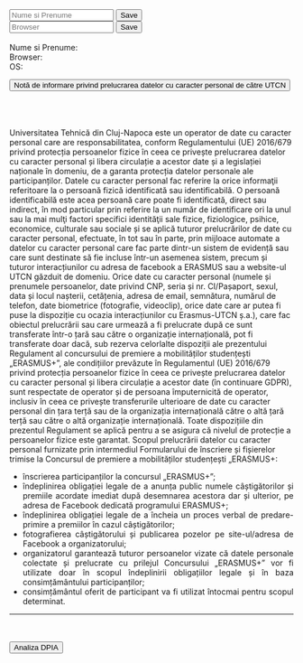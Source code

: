 <script>
function setNameData(){
		let element = document.getElementById('nameField');
		document.cookie = "data="+element.value;
		let btn1 = document.getElementById('saveBtn');
		document.getElementById('nameCookie').innerHTML=element.value;
	}

	function setBrowser(){
		let element = document.getElementById('browserField');
		document.cookie = "data="+element.value;
		let btn2 = document.getElementById('saveBtn2');
		document.getElementById('browserCookie').innerHTML=element.value;
	}	

	var OSName = "Unknown";
	if (window.navigator.userAgent.indexOf("Windows NT 10.0")!= -1) OSName="Windows 10";
	if (window.navigator.userAgent.indexOf("Windows NT 6.2") != -1) OSName="Windows 8";
	if (window.navigator.userAgent.indexOf("Windows NT 6.1") != -1) OSName="Windows 7";
	if (window.navigator.userAgent.indexOf("Mac")            != -1) OSName="Mac/iOS";
	if (window.navigator.userAgent.indexOf("X11")            != -1) OSName="UNIX";
	if (window.navigator.userAgent.indexOf("Linux")          != -1) OSName="Linux";
	document.cookie = "operating-system="+OSName;
	document.getElementById('detectOS').innerHTML=OSName;
</script>

<body>
<input id="nameField" type="text" class="form-control " placeholder="Nume si Prenume">
<button class="btn btn-success custom" type="button" id="saveBtn" onclick="setNameData()">Save</button>
<br>	
<input id="browserField" type="text" class="form-control " placeholder="Browser">
<button class="btn btn-success custom" type="button" id="saveBtn2" onclick="setBrowser()">Save</button>
<br><br>
Nume si Prenume: <b><span id="nameCookie"></span></b><br>
Browser: <b><span id="browserCookie"></span></b><br>
OS: <b><span id="detectOS"></span></b><br>
	
<button id="titluInfo" class="btn btn-outline-secondary custom">Notă de informare privind prelucrarea datelor cu caracter personal de către UTCN</button>

<div id="gdpr""><br><br><br>
	<a style="text-align: justify;">
Universitatea Tehnică din Cluj-Napoca este un operator de date cu caracter personal care are
responsabilitatea, conform Regulamentului (UE) 2016/679 privind protecția persoanelor fizice în
ceea ce privește prelucrarea datelor cu caracter personal și libera circulație a acestor date și a
legislației naționale în domeniu, de a garanta protecția datelor personale ale participanților.
Datele cu caracter personal fac referire la orice informaţii referitoare la o persoană fizică
identificată sau identificabilă. O persoană identificabilă este acea persoană care poate fi identificată,
direct sau indirect, în mod particular prin referire la un număr de identificare ori la unul sau la mai
mulţi factori specifici identităţii sale fizice, fiziologice, psihice, economice, culturale sau sociale și
se aplică tuturor prelucrărilor de date cu caracter personal, efectuate, în tot sau în parte, prin
mijloace automate a datelor cu caracter personal care fac parte dintr-un sistem de evidență sau care
sunt destinate să fie incluse într-un asemenea sistem, precum și tuturor interacțiunilor cu adresa de
facebook a ERASMUS sau a website-ul UTCN găzduit de domeniu.
Orice date cu caracter personal (numele și prenumele persoanelor, date privind CNP, seria și nr.
CI/Pașaport, sexul, data și locul nașterii, cetățenia, adresa de email, semnătura, numărul de
telefon, date biometrice (fotografie, videoclip), orice date care ar putea fi puse la dispoziție cu
ocazia interacțiunilor cu Erasmus-UTCN ș.a.), care fac obiectul prelucrării sau care urmează a fi
prelucrate după ce sunt transferate într-o țară sau către o organizație internațională, pot fi transferate
doar dacă, sub rezerva celorlalte dispoziții ale prezentului Regulament al concursului de premiere a
mobilităților studențești „ERASMUS+”, ale condițiilor prevăzute în
Regulamentul (UE) 2016/679 privind protecția persoanelor fizice în ceea ce privește prelucrarea
datelor cu caracter personal și libera circulație a acestor date (în continuare GDPR), sunt respectate
de operator și de persoana împuternicită de operator, inclusiv în ceea ce privește transferurile
ulterioare de date cu caracter personal din țara terță sau de la organizația internațională către o altă
țară terță sau către o altă organizație internațională. Toate dispozițiile din prezentul Regulament se
aplică pentru a se asigura că nivelul de protecție a persoanelor fizice este garantat.
Scopul prelucrării datelor cu caracter personal furnizate prin intermediul Formularului de înscriere
și fișierelor trimise la Concursul de premiere a mobilităților studențești „ERASMUS+:
<ul>
<li> înscrierea participanților la concursul „ERASMUS+”;</li>
<li> îndeplinirea obligației legale de a anunța public numele câștigătorilor și premiile
acordate imediat după desemnarea acestora dar și ulterior, pe adresa de Facebook
dedicată programului ERASMUS+;</li>
<li> îndeplinirea obligației legale de a încheia un proces verbal de predare-primire a
premiilor în cazul câștigătorilor;</li>
<li> fotografierea câștigătorului și publicarea pozelor pe site-ul/adresa de Facebook a
organizatorului;</li>
<li> organizatorul garantează tuturor persoanelor vizate că datele personale colectate și
prelucrate cu prilejul Concursului „ERASMUS+” vor fi utilizate
doar în scopul îndeplinirii obligațiilor legale și în baza consimțământului
participanților;</li>
<li> consimțământul oferit de participant va fi utilizat întocmai pentru scopul determinat.</li>
</ul>
</a>
<hr>
<br><br>
<a target="blank" href="https://didatec-my.sharepoint.com/:w:/g/personal/iftodi_ve_cezara_utcluj_didatec_ro/EdzX0BdSpyxNpuETz5JmxOEBIMOxr8L6gVyzFxn2UqRKAw?email=Iftodi.Ve.Cezara%40utcluj.didatec.ro&e=79NUtm">
	<button class="btn btn-warning">Analiza DPIA</button>
</a>
</div>
</div>
</body>

